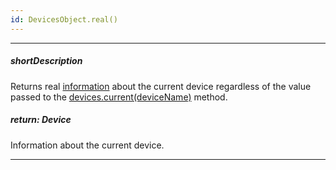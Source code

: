 ```yaml
---
id: DevicesObject.real()
---
```

---
##### shortDescription
Returns real [information](/api-reference/50%20Common/Object%20Structures/Device/device.md '/Documentation/ApiReference/Common/Object_Structures/device/') about the current device regardless of the value passed to the [devices.current(deviceName)](/Documentation/ApiReference/Common/Utils/#devicescurrentdeviceName) method.

##### return: Device
Information about the current device.

---
